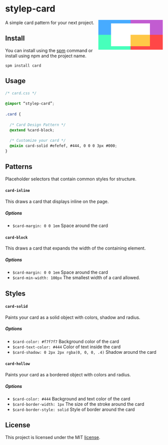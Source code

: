 # stylep-card

<img src=giticon.png title=stylep-card align=right height=95>

A simple card pattern for your next project.

## Install
You can install using the [spm](https://github.com/stylep/stylep) command or install using npm and the project name.

``` shell
spm install card
```

## Usage
``` css
/* card.css */

@import “stylep-card”;

.card {

  /* Card Design Pattern */
  @extend %card-block;

  /* Customize your card */
  @mixin card-solid #efefef, #444, 0 0 0 3px #000;
}
```

## Patterns
Placeholder selectors that contain common styles for structure.

#### `card-inline`
This draws a card that displays inline on the page.

##### Options

* `$card-margin: 0 0 1em` Space around the card

#### `card-block`
This draws a card that expands the width of the containing element.

##### Options

* `$card-margin: 0 0 1em` Space around the card
* `$card-min-width: 100px` The smallest width of a card allowed.

## Styles

#### `card-solid`
Paints your card as a solid object with colors, shadow and radius.

##### Options

* `$card-color: #f7f7f7` Background color of the card
* `$card-text-color: #444` Color of text inside the card
* `$card-shadow: 0 2px 2px rgba(0, 0, 0, .4)` Shadow around the card

#### `card-hollow`
Paints your card as a bordered object with colors and radius.

##### Options

* `$card-color: #444` Background and text color of the card
* `$card-border-width: 1px` The size of the stroke around the card
* `$card-border-style: solid` Style of border around the card

## License
This project is licensed under the MIT [license](LICENSE).
